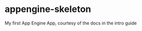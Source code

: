 appengine-skeleton
=============================

My first App Engine App, courtesy of the docs in the intro guide
